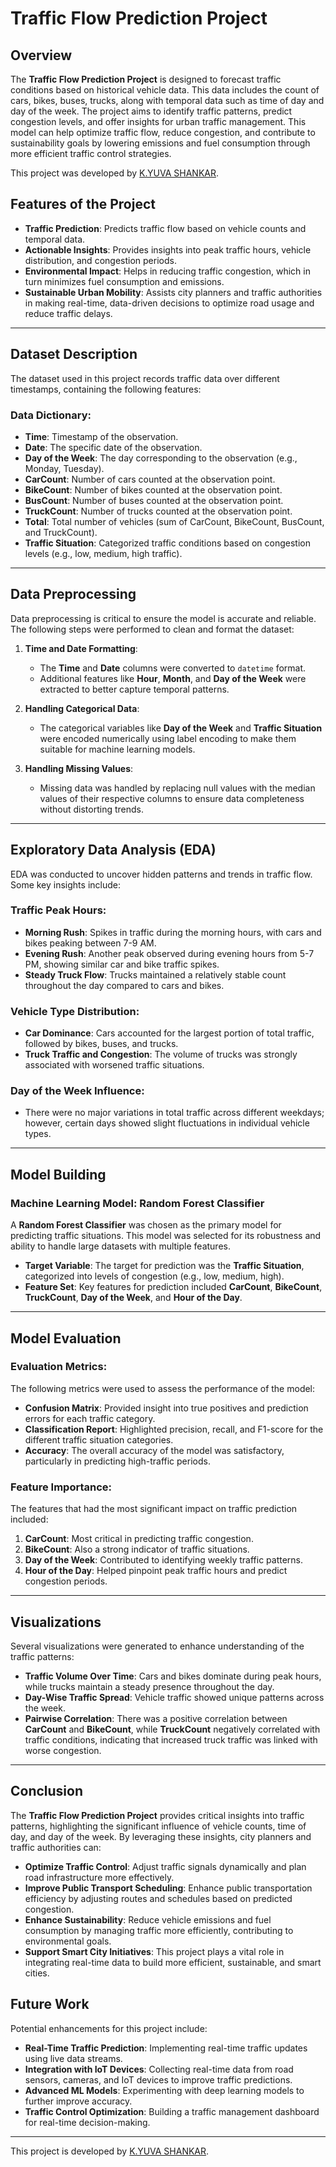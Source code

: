# Traffic Flow Prediction Project

## Overview

The **Traffic Flow Prediction Project** is designed to forecast traffic conditions based on historical vehicle data. This data includes the count of cars, bikes, buses, trucks, along with temporal data such as time of day and day of the week. The project aims to identify traffic patterns, predict congestion levels, and offer insights for urban traffic management. This model can help optimize traffic flow, reduce congestion, and contribute to sustainability goals by lowering emissions and fuel consumption through more efficient traffic control strategies.

This project was developed by [K.YUVA SHANKAR](https://www.linkedin.com/in/yuva-shankar-4ba786228?utm_source=share&utm_campaign=share_via&utm_content=profile&utm_medium=android_app).

## Features of the Project
- **Traffic Prediction**: Predicts traffic flow based on vehicle counts and temporal data.
- **Actionable Insights**: Provides insights into peak traffic hours, vehicle distribution, and congestion periods.
- **Environmental Impact**: Helps in reducing traffic congestion, which in turn minimizes fuel consumption and emissions.
- **Sustainable Urban Mobility**: Assists city planners and traffic authorities in making real-time, data-driven decisions to optimize road usage and reduce traffic delays.

---

## Dataset Description

The dataset used in this project records traffic data over different timestamps, containing the following features:

### **Data Dictionary**:
- **Time**: Timestamp of the observation.
- **Date**: The specific date of the observation.
- **Day of the Week**: The day corresponding to the observation (e.g., Monday, Tuesday).
- **CarCount**: Number of cars counted at the observation point.
- **BikeCount**: Number of bikes counted at the observation point.
- **BusCount**: Number of buses counted at the observation point.
- **TruckCount**: Number of trucks counted at the observation point.
- **Total**: Total number of vehicles (sum of CarCount, BikeCount, BusCount, and TruckCount).
- **Traffic Situation**: Categorized traffic conditions based on congestion levels (e.g., low, medium, high traffic).

---

## Data Preprocessing

Data preprocessing is critical to ensure the model is accurate and reliable. The following steps were performed to clean and format the dataset:

1. **Time and Date Formatting**:
   - The **Time** and **Date** columns were converted to `datetime` format.
   - Additional features like **Hour**, **Month**, and **Day of the Week** were extracted to better capture temporal patterns.
   
2. **Handling Categorical Data**:
   - The categorical variables like **Day of the Week** and **Traffic Situation** were encoded numerically using label encoding to make them suitable for machine learning models.
   
3. **Handling Missing Values**:
   - Missing data was handled by replacing null values with the median values of their respective columns to ensure data completeness without distorting trends.

---

## Exploratory Data Analysis (EDA)

EDA was conducted to uncover hidden patterns and trends in traffic flow. Some key insights include:

### **Traffic Peak Hours**:
- **Morning Rush**: Spikes in traffic during the morning hours, with cars and bikes peaking between 7-9 AM.
- **Evening Rush**: Another peak observed during evening hours from 5-7 PM, showing similar car and bike traffic spikes.
- **Steady Truck Flow**: Trucks maintained a relatively stable count throughout the day compared to cars and bikes.

### **Vehicle Type Distribution**:
- **Car Dominance**: Cars accounted for the largest portion of total traffic, followed by bikes, buses, and trucks.
- **Truck Traffic and Congestion**: The volume of trucks was strongly associated with worsened traffic situations.

### **Day of the Week Influence**:
- There were no major variations in total traffic across different weekdays; however, certain days showed slight fluctuations in individual vehicle types.

---

## Model Building

### **Machine Learning Model: Random Forest Classifier**

A **Random Forest Classifier** was chosen as the primary model for predicting traffic situations. This model was selected for its robustness and ability to handle large datasets with multiple features.

- **Target Variable**: The target for prediction was the **Traffic Situation**, categorized into levels of congestion (e.g., low, medium, high).
- **Feature Set**: Key features for prediction included **CarCount**, **BikeCount**, **TruckCount**, **Day of the Week**, and **Hour of the Day**.
  
---

## Model Evaluation

### **Evaluation Metrics**:
The following metrics were used to assess the performance of the model:

- **Confusion Matrix**: Provided insight into true positives and prediction errors for each traffic category.
- **Classification Report**: Highlighted precision, recall, and F1-score for the different traffic situation categories.
- **Accuracy**: The overall accuracy of the model was satisfactory, particularly in predicting high-traffic periods.

### **Feature Importance**:
The features that had the most significant impact on traffic prediction included:

1. **CarCount**: Most critical in predicting traffic congestion.
2. **BikeCount**: Also a strong indicator of traffic situations.
3. **Day of the Week**: Contributed to identifying weekly traffic patterns.
4. **Hour of the Day**: Helped pinpoint peak traffic hours and predict congestion periods.

---

## Visualizations

Several visualizations were generated to enhance understanding of the traffic patterns:

- **Traffic Volume Over Time**: Cars and bikes dominate during peak hours, while trucks maintain a steady presence throughout the day.
- **Day-Wise Traffic Spread**: Vehicle traffic showed unique patterns across the week.
- **Pairwise Correlation**: There was a positive correlation between **CarCount** and **BikeCount**, while **TruckCount** negatively correlated with traffic conditions, indicating that increased truck traffic was linked with worse congestion.

---

## Conclusion

The **Traffic Flow Prediction Project** provides critical insights into traffic patterns, highlighting the significant influence of vehicle counts, time of day, and day of the week. By leveraging these insights, city planners and traffic authorities can:

- **Optimize Traffic Control**: Adjust traffic signals dynamically and plan road infrastructure more effectively.
- **Improve Public Transport Scheduling**: Enhance public transportation efficiency by adjusting routes and schedules based on predicted congestion.
- **Enhance Sustainability**: Reduce vehicle emissions and fuel consumption by managing traffic more efficiently, contributing to environmental goals.
- **Support Smart City Initiatives**: This project plays a vital role in integrating real-time data to build more efficient, sustainable, and smart cities.

## Future Work

Potential enhancements for this project include:

- **Real-Time Traffic Prediction**: Implementing real-time traffic updates using live data streams.
- **Integration with IoT Devices**: Collecting real-time data from road sensors, cameras, and IoT devices to improve traffic predictions.
- **Advanced ML Models**: Experimenting with deep learning models to further improve accuracy.
- **Traffic Control Optimization**: Building a traffic management dashboard for real-time decision-making.

---

This project is developed by [K.YUVA SHANKAR](https://www.linkedin.com/in/yuva-shankar-4ba786228?utm_source=share&utm_campaign=share_via&utm_content=profile&utm_medium=android_app).
